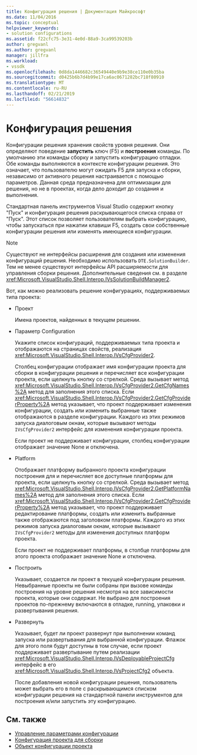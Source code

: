 ```yaml
---
title: Конфигурация решения | Документация Майкрософт
ms.date: 11/04/2016
ms.topic: conceptual
helpviewer_keywords:
- solution configurations
ms.assetid: f22cfc75-3e31-4e0d-88a9-3ca99539203b
author: gregvanl
ms.author: gregvanl
manager: jillfra
ms.workload:
- vssdk
ms.openlocfilehash: 0d8da1446682c36549440e9b9e38ce110e0b35ba
ms.sourcegitcommit: d0425b6b7d4b99e17ca6ac0671282bc718f80910
ms.translationtype: MT
ms.contentlocale: ru-RU
ms.lasthandoff: 02/21/2019
ms.locfileid: "56614832"
---
```

# <a name="solution-configuration"></a>Конфигурация решения
Конфигурации решения хранения свойств уровня решения. Они определяют поведение **запустить** ключ (F5) и **построения** команды. По умолчанию эти команды сборку и запустить конфигурацию отладки. Обе команды выполняются в контексте конфигурации решения. Это означает, что пользователю могут ожидать F5 для запуска и сборки, независимо от активного решения настраивается с помощью параметров. Данная среда предназначена для оптимизации для решения, но не в проектах, когда дело доходит до создания и выполнения.

 Стандартная панель инструментов Visual Studio содержит кнопку "Пуск" и конфигурация решения раскрывающегося списка справа от "Пуск". Этот список позволяет пользователям выбрать конфигурацию, чтобы запускаться при нажатии клавиши F5, создать свои собственные конфигурации решения или изменять имеющиеся конфигурации.

> [!NOTE]
>  Существуют не интерфейсы расширения для создания или изменения конфигураций решения. Необходимо использовать `DTE.SolutionBuilder`. Тем не менее существуют интерфейсы API расширяемости для управления сборки решения. Дополнительные сведения см. в разделе <xref:Microsoft.VisualStudio.Shell.Interop.IVsSolutionBuildManager2>.

 Вот, как можно реализовать решение конфигурациях, поддерживаемых типа проекта:

- Проект

   Имена проектов, найденных в текущем решении.

- Параметр Configuration

   Укажите список конфигураций, поддерживаемых типа проекта и отображаются на страницах свойств, реализация <xref:Microsoft.VisualStudio.Shell.Interop.IVsCfgProvider2>.

   Столбец конфигурации отображает имя конфигурации проекта для сборки в конфигурации решения и перечисляет все конфигурации проекта, если щелкнуть кнопку со стрелкой. Среда вызывает метод <xref:Microsoft.VisualStudio.Shell.Interop.IVsCfgProvider2.GetCfgNames%2A> метод для заполнения этого списка. Если <xref:Microsoft.VisualStudio.Shell.Interop.IVsCfgProvider2.GetCfgProviderProperty%2A> метод указывает, что проект поддерживает изменения конфигурации, создать или изменить выбранные также отображаются в разделе конфигурации. Каждого из этих режимов запуска диалоговым окнам, которые вызывают методы `IVsCfgProvider2` интерфейс для изменения конфигурации проекта.

   Если проект не поддерживает конфигурации, столбец конфигурации отображает значение None и отключена.

- Platform

   Отображает платформу выбранного проекта конфигурации построения для и перечисляет все доступные платформы для проекта, если щелкнуть кнопку со стрелкой. Среда вызывает метод <xref:Microsoft.VisualStudio.Shell.Interop.IVsCfgProvider2.GetPlatformNames%2A> метод для заполнения этого списка. Если <xref:Microsoft.VisualStudio.Shell.Interop.IVsCfgProvider2.GetCfgProviderProperty%2A> метод указывает, что проект поддерживает редактирование платформы, создать или изменить выбранные также отображаются под заголовком платформы. Каждого из этих режимов запуска диалоговым окнам, которые вызывают `IVsCfgProvider2` методы для изменения доступных платформ проекта.

   Если проект не поддерживает платформы, в столбце платформы для этого проекта отображает значение None и отключена.

- Построить

   Указывает, создается ли проект в текущей конфигурации решения. Невыбранные проекты не были собраны при вызове команды построения на уровне решения несмотря на все зависимости проекта, которые они содержат. Не выбрано для построения проектов по-прежнему включаются в отладке, running, упаковки и развертывания решения.

- Развернуть

   Указывает, будет ли проект развернут при выполнении команд запуска или развертывания для выбранной конфигурации. Флажок для этого поля будут доступны в том случае, если проект поддерживает развертывание путем реализации <xref:Microsoft.VisualStudio.Shell.Interop.IVsDeployableProjectCfg> интерфейс в его <xref:Microsoft.VisualStudio.Shell.Interop.IVsProjectCfg2> объекта.

  После добавления новой конфигурации решения, пользователь может выбрать его в поле с раскрывающимся списком конфигурации решения на стандартной панели инструментов для построения и/или запустить эту конфигурацию.

## <a name="see-also"></a>См. также
- [Управление параметрами конфигурации](../../extensibility/internals/managing-configuration-options.md)
- [Конфигурация проекта для сборки](../../extensibility/internals/project-configuration-for-building.md)
- [Объект конфигурации проекта](../../extensibility/internals/project-configuration-object.md)